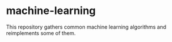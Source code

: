 # machine-learning
This repository gathers common machine learning algorithms and reimplements some of them.
